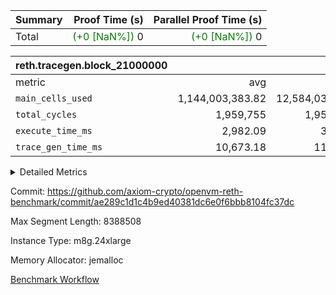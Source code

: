 | Summary | Proof Time (s) | Parallel Proof Time (s) |
|:---|---:|---:|
| Total | <span style='color: green'>(+0 [NaN%])</span> 0 | <span style='color: green'>(+0 [NaN%])</span> 0 |


| reth.tracegen.block_21000000 |||||
|:---|---:|---:|---:|---:|
|metric|avg|sum|max|min|
| `main_cells_used     ` |  1,144,003,383.82 |  12,584,037,222 |  1,923,872,430 |  289,635,261 |
| `total_cycles        ` |  1,959,755 |  1,959,755 |  1,959,755 |  1,959,755 |
| `execute_time_ms     ` |  2,982.09 |  32,803 |  6,203 |  272 |
| `trace_gen_time_ms   ` |  10,673.18 |  117,405 |  13,327 |  5,078 |



<details>
<summary>Detailed Metrics</summary>

| group | block_number | segment | trace_gen_time_ms | total_cycles | main_cells_used | execute_time_ms |
| --- | --- | --- | --- | --- | --- | --- |
| reth.tracegen.block_21000000 | 21000000 | 0 | 10,018 |  | 988,371,218 | 2,884 | 
| reth.tracegen.block_21000000 | 21000000 | 1 | 10,001 |  | 985,993,079 | 2,771 | 
| reth.tracegen.block_21000000 | 21000000 | 10 | 5,078 | 1,959,755 | 289,635,261 | 272 | 
| reth.tracegen.block_21000000 | 21000000 | 2 | 10,320 |  | 986,893,655 | 2,880 | 
| reth.tracegen.block_21000000 | 21000000 | 3 | 6,139 |  | 1,427,306,755 | 804 | 
| reth.tracegen.block_21000000 | 21000000 | 4 | 11,925 |  | 1,355,545,296 | 6,203 | 
| reth.tracegen.block_21000000 | 21000000 | 5 | 12,195 |  | 1,089,389,493 | 3,315 | 
| reth.tracegen.block_21000000 | 21000000 | 6 | 13,318 |  | 1,150,533,057 | 3,718 | 
| reth.tracegen.block_21000000 | 21000000 | 7 | 12,791 |  | 1,108,380,318 | 3,581 | 
| reth.tracegen.block_21000000 | 21000000 | 8 | 13,327 |  | 1,278,116,660 | 3,577 | 
| reth.tracegen.block_21000000 | 21000000 | 9 | 12,293 |  | 1,923,872,430 | 2,798 | 

</details>


Commit: https://github.com/axiom-crypto/openvm-reth-benchmark/commit/ae289c1d1c4b9ed40381dc6e0f6bbb8104fc37dc

Max Segment Length: 8388508

Instance Type: m8g.24xlarge

Memory Allocator: jemalloc

[Benchmark Workflow](https://github.com/axiom-crypto/openvm-reth-benchmark/actions/runs/13162579475)
